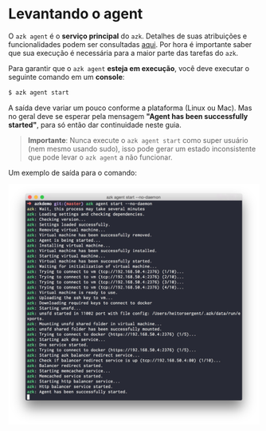 # Levantando o agent

O `azk agent` é o **serviço principal** do `azk`. Detalhes de suas atribuições e funcionalidades podem ser consultadas [aqui](../agent/README.md). Por hora é importante saber que sua execução é necessária para a maior parte das tarefas do `azk`.

Para garantir que o `azk agent` **esteja em execução**, você deve executar o seguinte comando em um **console**:

```bash
$ azk agent start
```

A saída deve variar um pouco conforme a plataforma (Linux ou Mac). Mas no geral deve se esperar pela mensagem **"Agent has been successfully started"**, para só então dar continuidade neste guia.

> **Importante**: Nunca execute o `azk agent start` como super usuário (nem mesmo usando sudo), isso pode gerar um estado inconsistente que pode levar o `azk agent` a não funcionar.

Um exemplo de saída para o comando:

![Figure 1-1](../resources/images/agent_start.png)

